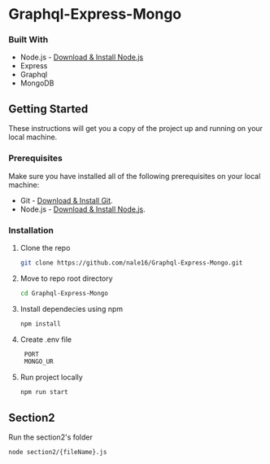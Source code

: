 # Graphql-Express-Mongo
### Built With
- Node.js - [Download & Install Node.js](https://nodejs.org/en/download/)
- Express
- Graphql
- MongoDB

## Getting Started

These instructions will get you a copy of the project up and running on your local machine.

### Prerequisites

Make sure you have installed all of the following prerequisites on your local machine:

- Git - [Download & Install Git](https://git-scm.com/downloads).
- Node.js - [Download & Install Node.js](https://nodejs.org/en/download/).

### Installation

1. Clone the repo
   ```sh
   git clone https://github.com/nale16/Graphql-Express-Mongo.git
   ```
2. Move to repo root directory
   ```sh
   cd Graphql-Express-Mongo
   ```
3. Install dependecies using npm
   ```sh
   npm install
   ```
4. Create .env file
   ```sh
    PORT
    MONGO_UR
   ```
5. Run project locally
   ```sh
   npm run start
   ```

## Section2

   Run the section2's folder
   ```sh
   node section2/{fileName}.js
   ```
